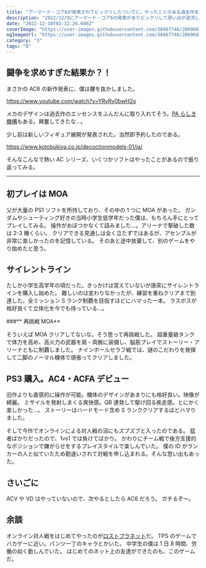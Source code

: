 ```yaml
---
title: "アーマード・コア6が発表されてビックリしたついでに、やったことのある過去作を振り返る"
description: "2022/12/9にアーマード・コア6の発表がありビックリして思い出が逆流したきた話をつらつらと…"
date: "2022-12-10T03:32:26.606Z"
coverImage: "https://user-images.githubusercontent.com/38467746/206960112-cffe67e9-8bc5-4700-a9e8-88033893a27c.png"
ogImageUrl: "https://user-images.githubusercontent.com/38467746/206960112-cffe67e9-8bc5-4700-a9e8-88033893a27c.png"
category: "3"
tags: "8"
---
```


## **闘争を求めすぎた結果か？！**

まさかの AC6 の新作発表に、僕は腰を抜かしました。

https://www.youtube.com/watch?v=YRyRv0bwH2o

メカのデザインは過去作のエッセンスをふんだんに取り入れてそう。[PA らしき機構](https://youtu.be/YRyRv0bwH2o?t=85)もある。興奮してきたな…。

少し前は新しいフィギュア展開が発表された。当然即予約したのである。

https://www.kotobukiya.co.jp/decoctionmodels-01/ja/

そんなこんなで熱い AC シリーズ、いくつかソフトはやったことがあるので振り返ってみる。

---

## **初プレイは MOA**

父が大量の PS1 ソフトを所持しており、その中の 1 つに MOA があった。
ガンダムやシューティング好きの当時小学生低学年だった僕は、もちろん手にとってプレイしてみる。
操作がおぼつかなくて詰みました…。アリーナで撃破した数は 2-3 機くらい。
クリアできる見通しは全く立たずではあるが、アセンブルが非常に楽しかったのを記憶している。
そのあと途中放棄して、別のゲームをやり始めたと思う。

## **サイレントライン**

たしか小学生高学年の頃だった。きっかけは覚えていないが唐突にサイレントラインを購入し始めた。
難しいのは変わりなかったが、練習を重ねクリアまで到達した。全ミッション S ランク制覇を目指すほどにハマった一本。
ラスボスが格好良くて立体化を今でも待っている…。

###** 再挑戦 MOA**

そういえば MOA クリアしてないな。そう思って再挑戦した。
超重量級タンクで体力を高め、高火力の武器を肩・両腕に装備し、脳筋プレイでストーリー・アリーナともに制覇しました。
ナインボールセラフ戦では、謎のこだわりを発揮して二脚のノーマル機体で頑張ってクリアしました。

## **PS3 購入。AC4・ACFA デビュー**

旧作よりも直感的に操作が可能。機体のデザインがあまりにも格好良い。映像が綺麗。
ミサイルを発射しまくる爽快感。QB 連発して駆け回る疾走感。とにかく楽しかった…。
ストーリーはハードモード含め S ランククリアするほどハマりました。

そして今作でオンラインによる対人戦の沼にもズブズブと入ったのである。
猛者ばかりだったので、1vs1 では負けてばかり。
かわりにチーム戦で後方支援的なポジションで嫌がらせをするプレイスタイルで楽しんでいた。
僕の ID がランカーの人と似ていたため勘違いされて対戦を申し込まれる。そんな思い出もあった。

## **さいごに**

ACV や VD はやっていないので、次やるとしたら AC6 だろう。
ガチるぞ〜。

## **余談**

オンライン対人戦をはじめてやったのが[ロストプラネット](https://ja.wikipedia.org/wiki/%E3%83%AD%E3%82%B9%E3%83%88_%E3%83%97%E3%83%A9%E3%83%8D%E3%83%83%E3%83%88_%E3%82%A8%E3%82%AF%E3%82%B9%E3%83%88%E3%83%AA%E3%83%BC%E3%83%A0_%E3%82%B3%E3%83%B3%E3%83%87%E3%82%A3%E3%82%B7%E3%83%A7%E3%83%B3)だ。
TPS のゲームでバカゲーに近い。パンツ一丁のキャラとかいた。
中学生の僕は 1 日 8 時間、労働の如く勤しんでいた。
はじめてのネット上の友達ができたのも、このゲームだ。
